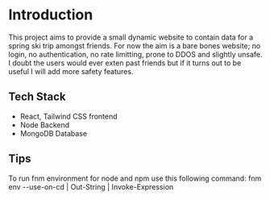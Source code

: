 #  Introduction 
This project aims to provide a small dynamic website to contain data for a spring ski trip amongst friends. 
For now the aim is a bare bones website; no login, no authentication, no rate limitting, prone to DDOS and slightly unsafe.
I doubt the users would ever exten past friends but if it turns out to be useful I will add more safety features. 

## Tech Stack 
- React, Tailwind CSS frontend
- Node Backend
- MongoDB Database

## Tips
To run fnm environment for node and npm use this following command: 
fnm env --use-on-cd | Out-String | Invoke-Expression
